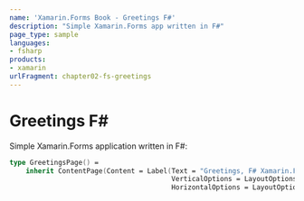 ```yaml
---
name: 'Xamarin.Forms Book - Greetings F#'
description: "Simple Xamarin.Forms app written in F#"
page_type: sample
languages:
- fsharp
products:
- xamarin
urlFragment: chapter02-fs-greetings
---
```


# Greetings F\#

Simple Xamarin.Forms application written in F#:

```fsharp
type GreetingsPage() =
    inherit ContentPage(Content = Label(Text = "Greetings, F# Xamarin.Forms!",
                                        VerticalOptions = LayoutOptions.Center,
                                        HorizontalOptions = LayoutOptions.Center))
```
